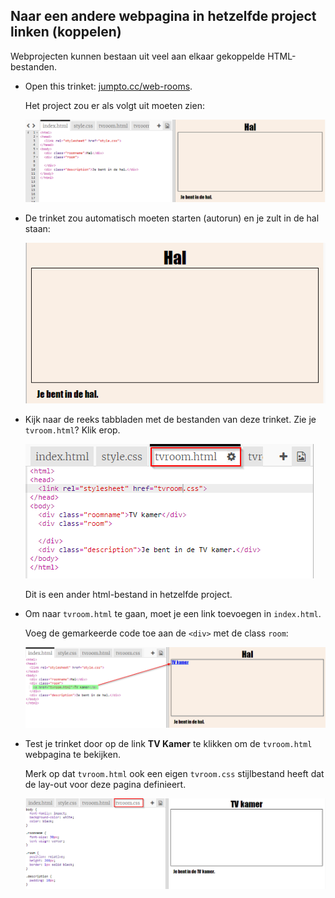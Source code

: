 ## Naar een andere webpagina in hetzelfde project linken (koppelen)

Webprojecten kunnen bestaan ​​uit veel aan elkaar gekoppelde HTML-bestanden.

+ Open this trinket: <a href="https://trinket.io/html/f1486ddb24" target="_blank">jumpto.cc/web-rooms</a>.
    
    Het project zou er als volgt uit moeten zien:
    
    ![screenshot](images/rooms-starter.png)

+ De trinket zou automatisch moeten starten (autorun) en je zult in de hal staan:
    
    ![screenshot](images/rooms-hall-start.png)

+ Kijk naar de reeks tabbladen met de bestanden van deze trinket. Zie je `tvroom.html`? Klik erop.
    
    ![screenshot](images/rooms-tvroom-html.png)
    
    Dit is een ander html-bestand in hetzelfde project.

+ Om naar `tvroom.html` te gaan, moet je een link toevoegen in `index.html`.
    
    Voeg de gemarkeerde code toe aan de `<div>` met de class `room`:
    
    ![screenshot](images/rooms-link-tvroom.png)

+ Test je trinket door op de link **TV Kamer** te klikken om de `tvroom.html` webpagina te bekijken.
    
    Merk op dat `tvroom.html` ook een eigen `tvroom.css` stijlbestand heeft dat de lay-out voor deze pagina definieert.
    
    ![screenshot](images/rooms-tvroom-unstyled.png)